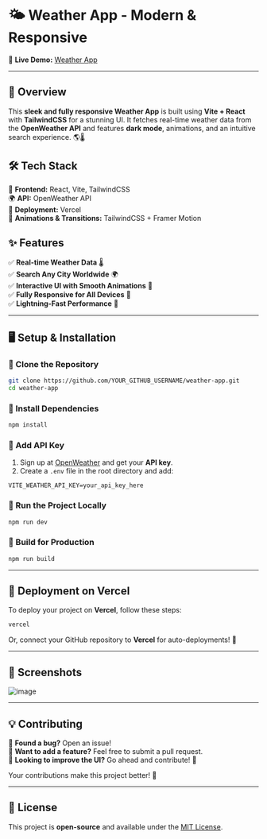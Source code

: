 # 🌤 Weather App - Modern & Responsive

🚀 **Live Demo:** [Weather App](https://weather-app-2200031995sanjay-sanjay-kumar-velivelas-projects.vercel.app)

---

## 📌 Overview

This **sleek and fully responsive Weather App** is built using **Vite + React** with **TailwindCSS** for a stunning UI. It fetches real-time weather data from the **OpenWeather API** and features **dark mode**, animations, and an intuitive search experience. 🌎🌡️

## 🛠 Tech Stack

🚀 **Frontend:** React, Vite, TailwindCSS\
🌍 **API:** OpenWeather API\
📡 **Deployment:** Vercel\
🎨 **Animations & Transitions:** TailwindCSS + Framer Motion

## ✨ Features

✅ **Real-time Weather Data** 🌡️\
✅ **Search Any City Worldwide** 🌍\
✅ **Interactive UI with Smooth Animations** 🎨\
✅ **Fully Responsive for All Devices** 📱\
✅ **Lightning-Fast Performance** 🚀

---

## 🖥️ Setup & Installation

### 📌 Clone the Repository

```sh
git clone https://github.com/YOUR_GITHUB_USERNAME/weather-app.git
cd weather-app
```

### 📌 Install Dependencies

```sh
npm install
```

### 🔑 Add API Key

1. Sign up at [OpenWeather](https://openweathermap.org/) and get your **API key**.
2. Create a `.env` file in the root directory and add:

```env
VITE_WEATHER_API_KEY=your_api_key_here
```

### 📌 Run the Project Locally

```sh
npm run dev
```

### 📌 Build for Production

```sh
npm run build
```

---

## 🚀 Deployment on Vercel

To deploy your project on **Vercel**, follow these steps:

```sh
vercel
```

Or, connect your GitHub repository to **Vercel** for auto-deployments! 🚀

---

## 📸 Screenshots

![image](https://github.com/user-attachments/assets/219ddd54-6b5c-4d3e-99af-b840f8bf6897)


---

## 💡 Contributing

🔹 **Found a bug?** Open an issue!\
🔹 **Want to add a feature?** Feel free to submit a pull request.\
🔹 **Looking to improve the UI?** Go ahead and contribute! 🚀

Your contributions make this project better! 🙌

---

## 📜 License

This project is **open-source** and available under the [MIT License](LICENSE).

